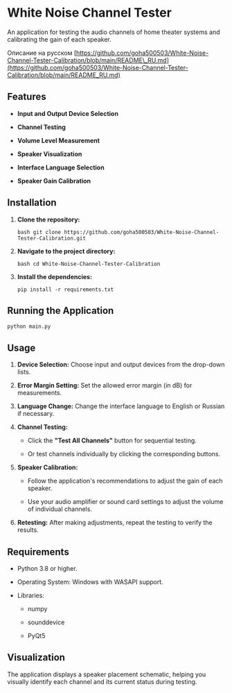 # White Noise Channel Tester
 
An application for testing the audio channels of home theater systems and calibrating the gain of each speaker.
 

Описание на русском [https://github.com/goha500503/White-Noise-Channel-Tester-Calibration/blob/main/README\_RU.md](https://github.com/goha500503/White-Noise-Channel-Tester-Calibration/blob/main/README_RU.md) 
 

## Features
 

*   **Input and Output Device Selection**
     
*   **Channel Testing**
     
*   **Volume Level Measurement**
     
*   **Speaker Visualization**
     
*   **Interface Language Selection**
     
*   **Speaker Gain Calibration**
     

## Installation
 

1.  **Clone the repository:**
     
    
        bash git clone https://github.com/goha500503/White-Noise-Channel-Tester-Calibration.git
    
2.  **Navigate to the project directory:**
     
    
        bash cd White-Noise-Channel-Tester-Calibration
    
3.  **Install the dependencies:**
     
    `pip install -r requirements.txt`
     

## Running the Application
 
`python main.py`
 

## Usage
 

1.  **Device Selection:** Choose input and output devices from the drop-down lists.
     
2.  **Error Margin Setting:** Set the allowed error margin (in dB) for measurements.
     
3.  **Language Change:** Change the interface language to English or Russian if necessary.
     
4.  **Channel Testing:**
     
    *   Click the **"Test All Channels"** button for sequential testing.
         
    *   Or test channels individually by clicking the corresponding buttons.
         
5.  **Speaker Calibration:**
     
    *   Follow the application's recommendations to adjust the gain of each speaker.
         
    *   Use your audio amplifier or sound card settings to adjust the volume of individual channels.
         
6.  **Retesting:** After making adjustments, repeat the testing to verify the results.
     

## Requirements
 

*   Python 3.8 or higher.
     
*   Operating System: Windows with WASAPI support.
     
*   Libraries:
     
    *   numpy
         
    *   sounddevice
         
    *   PyQt5
         

## Visualization
 
The application displays a speaker placement schematic, helping you visually identify each channel and its current status during testing.
